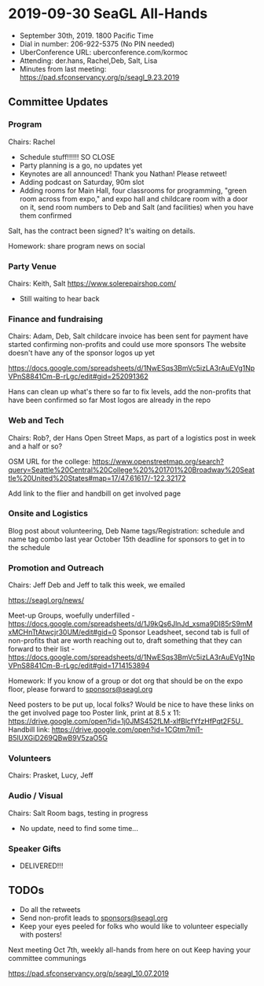# 2019-09-30 SeaGL All-Hands

* September 30th, 2019. 1800 Pacific Time
* Dial in number: 206-922-5375 (No PIN needed)
* UberConference URL: uberconference.com/kormoc
* Attending: der.hans, Rachel,Deb, Salt, Lisa
* Minutes from last meeting: https://pad.sfconservancy.org/p/seagl_9.23.2019

## Committee Updates

### Program

Chairs: Rachel
- Schedule stuff!!!!!!  SO CLOSE
- Party planning is a go, no updates yet
- Keynotes are all announced!  Thank you Nathan! Please retweet!
- Adding podcast on Saturday, 90m slot
- Adding rooms for Main Hall, four classrooms for programming, "green room across from expo," and expo hall and childcare room with a door on it, send room numbers to Deb and Salt (and facilities) when you have them confirmed 

Salt, has the contract been signed? It's waiting on details. 

Homework: share program news on social

### Party Venue

Chairs: Keith, Salt
https://www.solerepairshop.com/

- Still waiting to hear back

### Finance and fundraising
Chairs: Adam, Deb, Salt
childcare invoice has been sent for payment
have started confirming non-profits and could use more sponsors
The website doesn't have any of the sponsor logos up yet 

https://docs.google.com/spreadsheets/d/1NwESqs3BmVc5izLA3rAuEVg1NpVPnS8841Cm-B-rLgc/edit#gid=252091362

Hans can clean up what's there so far to fix levels, add the non-profits that have been confirmed so far
Most logos are already in the repo


### Web and Tech
Chairs: Rob?, der Hans
Open Street Maps, as part of a logistics post in week and a half or so?

OSM URL for the college: https://www.openstreetmap.org/search?query=Seattle%20Central%20College%20%201701%20Broadway%20Seattle%20United%20States#map=17/47.61617/-122.32172

Add link to the flier and handbill on get involved page

### Onsite and Logistics
Blog post about volunteering, Deb
Name tags/Registration: schedule and name tag combo last year
October 15th deadline for sponsors to get in to the schedule 


### Promotion and Outreach

Chairs: Jeff
Deb and Jeff to talk this week, we emailed

https://seagl.org/news/
 
Meet-up Groups, woefully underfilled - https://docs.google.com/spreadsheets/d/1J9kQs6JlnJd_xsma9DI85rS9mMxMCHnTtAtwcjr30UM/edit#gid=0
Sponsor Leadsheet, second tab is full of non-profits that are worth reaching out to, draft something that they can forward to their list - https://docs.google.com/spreadsheets/d/1NwESqs3BmVc5izLA3rAuEVg1NpVPnS8841Cm-B-rLgc/edit#gid=1714153894

Homework: If you know of a group or dot org that should be on the expo floor, please forward to sponsors@seagl.org

Need posters to be put up, local folks?
Would be nice to have these links on the get involved page too
Poster link, print at 8.5 x 11: https://drive.google.com/open?id=1j0JMS452fLM-xlfBlcfYfzHfPqt2F5U_
Handbill link: https://drive.google.com/open?id=1CGtm7mi1-B5lUXGiD269QBwB9V5zaO5G

### Volunteers
Chairs: Prasket, Lucy, Jeff

### Audio / Visual

Chairs: Salt
Room bags, testing in progress

- No update, need to find some time...

### Speaker Gifts

- DELIVERED!!!


## TODOs ##
* Do all the retweets
* Send non-profit leads to sponsors@seagl.org
* Keep your eyes peeled for folks who would like to volunteer especially with posters!

Next meeting Oct 7th, weekly all-hands from here on out 
Keep having your committee communings

https://pad.sfconservancy.org/p/seagl_10.07.2019
